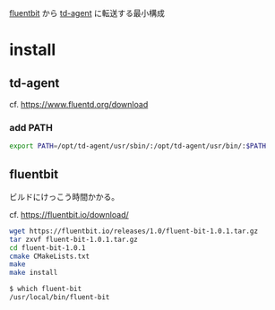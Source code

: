 [fluentbit](https://docs.fluentbit.io/manual/) から [td-agent](https://www.fluentd.org/) に転送する最小構成

# install

## td-agent

cf. https://www.fluentd.org/download

### add PATH

```bash
export PATH=/opt/td-agent/usr/sbin/:/opt/td-agent/usr/bin/:$PATH
```

## fluentbit

ビルドにけっこう時間かかる。

cf. https://fluentbit.io/download/

```bash
wget https://fluentbit.io/releases/1.0/fluent-bit-1.0.1.tar.gz
tar zxvf fluent-bit-1.0.1.tar.gz
cd fluent-bit-1.0.1
cmake CMakeLists.txt
make
make install
```

```bash
$ which fluent-bit
/usr/local/bin/fluent-bit
```
